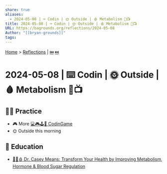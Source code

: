 ```yaml
---
share: true
aliases:
  - 2024-05-08 | ⌨️ Codin | 🌞 Outside | 🩸 Metabolism 💾📺
title: 2024-05-08 | ⌨️ Codin | 🌞 Outside | 🩸 Metabolism 💾📺
URL: https://bagrounds.org/reflections/2024-05-08
Author: "[[bryan-grounds]]"
tags:
---
```

[Home](../index.md) > [Reflections](./index.md) | [⏮️](./2024-05-02.md) [⏭️](./2024-05-13.md)  
# 2024-05-08 | ⌨️ Codin | 🌞 Outside | 🩸 Metabolism 💾📺  
## 🏋🏻 Practice  
- 🎮 More [💻🎮🕹️🧠 CodinGame](../software/codingame.md)  
- 🌞 Outside this morning  
  
## 🧠 Education  
- [🍎🔄🩸 Dr. Casey Means: Transform Your Health by Improving Metabolism, Hormone & Blood Sugar Regulation](../videos/dr-casey-means-transform-your-health-by-improving-metabolism-hormone-and-blood-sugar-regulation.md)